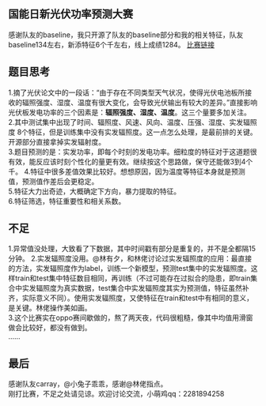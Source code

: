 国能日新光伏功率预测大赛
------
感谢队友的baseline，我只开源了队友的baseline部分和我的相关特征，队友baseline134左右，新添特征6个千左右，线上成绩1284。
[比赛链接](http://www.dcjingsai.com/common/cmpt/%E5%9B%BD%E8%83%BD%E6%97%A5%E6%96%B0%E5%85%89%E4%BC%8F%E5%8A%9F%E7%8E%87%E9%A2%84%E6%B5%8B%E5%A4%A7%E8%B5%9B_%E6%8E%92%E8%A1%8C%E6%A6%9C.html)
## 题目思考
1.摘了光伏论文中的一段话：“由于存在不同类型天气状况，使得光伏电池板所接收的辐照强度、湿度、温度有很大变化，会导致光伏输出有较大的差异。”直接影响光伏板发电功率的三个因素是：**辐照强度、湿度、温度**。这三个量要多加关注。  
2.其中测试集中出现了时间、辐照度、风速、风向、温度、压强、湿度、实发辐照度 8个特征，但是训练集中没有实发辐照度。这一点怎么处理，是最前排的关键。开源部分直接拿掉实发辐射度。    
3.题目预测的是：实发功率，即每个时刻的发电功率。细粒度的特征对于这道题很有效，能反应该时刻个性化的量更有效。继续按这个思路做，保守还能做3到4个千。 
4.特征中很多差值效果比较好。想想原因，因为温度等特征本身就是预测值，预测值作差后会更稳定。  
5.特征大力出奇迹，大概确定下方向，暴力提取的特征。  
6.特征筛选，特征重要性和相关系数。  
## 不足
1.异常值没处理，大致看了下数据，其中时间戳有部分是重复的，并不是全都隔15分钟。
2.实发辐照度没用。@林有夕，和林佬讨论过实发辐照度的应用：最直接的方法，实发辐照度作为label，训练一个新模型，预测test集中的实发辐照度。这样train和test集中特征数目相同，再训练（不过可能存在过拟合的隐患，即train集合中实发辐照度为真实数据，test集合中实发辐照度其实为预测值，特征虽然补齐，实际意义不同）。使用实发辐照度，又使特征在train和test中有相同的意义，是关键。林佬操作美如画。  
3.这个比赛实在oppo赛间歇做的，熬了两天夜，代码很粗糙，像其中均值用滑窗做会比较好，都没有做到。  
……  
## 最后
感谢队友carray，@小兔子乖乖，感谢@林佬指点。  
刚打比赛，不足之处请见谅。欢迎讨论交流，小萌鸡qq：2281894258




